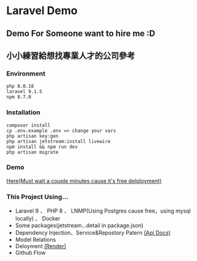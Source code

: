 # Laravel Demo

## Demo For Someone want to hire me :D
## 小小練習給想找專業人才的公司參考

### Environment
```
php 8.0.18
laravel 9.1.5
npm 8.7.0
```

### Installation
```
composer install
cp .env.example .env => change your vars
php artisan key:gen
php artisan jetstream:install livewire
npm install && npm run dev
php artisan migrate
```

### Demo
[Here(Must wait a couple minutes cause it's free delployment)](https://larademo.onrender.com)

### This Project Using...
- Laravel 9 、 PHP 8 、 LNMP(Using Postgres cause free，using mysql locally) 、 Docker
- Some packages(jetstream...detail in package.json)
- Dependency Injection、Service&Repostory Patern [(Api Docs)](https://www.postman.com/supermemo/workspace/79e822a8-4ce3-41be-a087-a393b106f55c/overview)
- Model Relations
- Deloyment [(Render)](https://render.com/)
- Github Flow